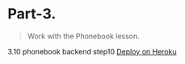 # Part-3.

> Work with the Phonebook lesson. 

3.10 phonebook backend step10 [Deploy on Heroku](https://phonebookherokuapp.herokuapp.com/api/persons)